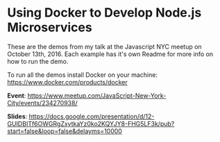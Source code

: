 # Using Docker to Develop Node.js Microservices

These are the demos from my talk at the Javascript NYC meetup on October 13th, 2016.
Each example has it's own Readme for more info on how to run the demo.

To run all the demos install Docker on your machine: https://www.docker.com/products/docker

**Event**: https://www.meetup.com/JavaScript-New-York-City/events/234270938/

**Slides**: https://docs.google.com/presentation/d/12-GUIDBITf6OWGRgZxytkaYz0ko2KQYJY8-FHG5LF3k/pub?start=false&loop=false&delayms=10000

